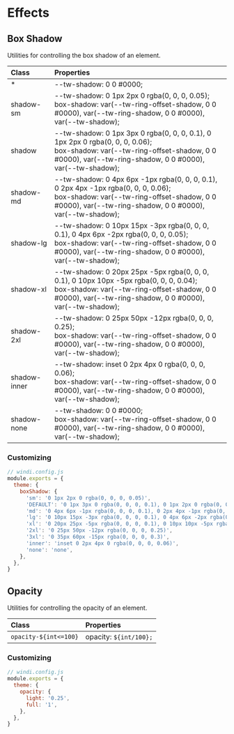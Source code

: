 # Effects

## Box Shadow

Utilities for controlling the box shadow of an element.

| Class | Properties |
| :---- | :--------- |
| * | --tw-shadow: 0 0 #0000; |
| shadow-sm | --tw-shadow: 0 1px 2px 0 rgba(0, 0, 0, 0.05);<br>box-shadow: var(--tw-ring-offset-shadow, 0 0 #0000), var(--tw-ring-shadow, 0 0 #0000), var(--tw-shadow); |
| shadow | --tw-shadow: 0 1px 3px 0 rgba(0, 0, 0, 0.1), 0 1px 2px 0 rgba(0, 0, 0, 0.06);<br>box-shadow: var(--tw-ring-offset-shadow, 0 0 #0000), var(--tw-ring-shadow, 0 0 #0000), var(--tw-shadow); |
| shadow-md | --tw-shadow: 0 4px 6px -1px rgba(0, 0, 0, 0.1), 0 2px 4px -1px rgba(0, 0, 0, 0.06);<br>box-shadow: var(--tw-ring-offset-shadow, 0 0 #0000), var(--tw-ring-shadow, 0 0 #0000), var(--tw-shadow); |
| shadow-lg | --tw-shadow: 0 10px 15px -3px rgba(0, 0, 0, 0.1), 0 4px 6px -2px rgba(0, 0, 0, 0.05);<br>box-shadow: var(--tw-ring-offset-shadow, 0 0 #0000), var(--tw-ring-shadow, 0 0 #0000), var(--tw-shadow); |
| shadow-xl | --tw-shadow: 0 20px 25px -5px rgba(0, 0, 0, 0.1), 0 10px 10px -5px rgba(0, 0, 0, 0.04);<br>box-shadow: var(--tw-ring-offset-shadow, 0 0 #0000), var(--tw-ring-shadow, 0 0 #0000), var(--tw-shadow); |
| shadow-2xl | --tw-shadow: 0 25px 50px -12px rgba(0, 0, 0, 0.25);<br>box-shadow: var(--tw-ring-offset-shadow, 0 0 #0000), var(--tw-ring-shadow, 0 0 #0000), var(--tw-shadow); |
| shadow-inner | --tw-shadow: inset 0 2px 4px 0 rgba(0, 0, 0, 0.06);<br>box-shadow: var(--tw-ring-offset-shadow, 0 0 #0000), var(--tw-ring-shadow, 0 0 #0000), var(--tw-shadow); |
| shadow-none | --tw-shadow: 0 0 #0000;<br>box-shadow: var(--tw-ring-offset-shadow, 0 0 #0000), var(--tw-ring-shadow, 0 0 #0000), var(--tw-shadow); |

### Customizing

```js
// windi.config.js
module.exports = {
  theme: {
    boxShadow: {
      'sm': '0 1px 2px 0 rgba(0, 0, 0, 0.05)',
      'DEFAULT': '0 1px 3px 0 rgba(0, 0, 0, 0.1), 0 1px 2px 0 rgba(0, 0, 0, 0.06)', // If a DEFAULT shadow is provided, it will be used for the non-suffixed shadow utility.
      'md': '0 4px 6px -1px rgba(0, 0, 0, 0.1), 0 2px 4px -1px rgba(0, 0, 0, 0.06)',
      'lg': '0 10px 15px -3px rgba(0, 0, 0, 0.1), 0 4px 6px -2px rgba(0, 0, 0, 0.05)',
      'xl': '0 20px 25px -5px rgba(0, 0, 0, 0.1), 0 10px 10px -5px rgba(0, 0, 0, 0.04)',
      '2xl': '0 25px 50px -12px rgba(0, 0, 0, 0.25)',
      '3xl': '0 35px 60px -15px rgba(0, 0, 0, 0.3)',
      'inner': 'inset 0 2px 4px 0 rgba(0, 0, 0, 0.06)',
      'none': 'none',
    },
  },
}
```

## Opacity

Utilities for controlling the opacity of an element.

| Class | Properties |
| :---- | :--------- |
| `opacity-${int<=100}` | opacity: `${int/100};` |

### Customizing

```js
// windi.config.js
module.exports = {
  theme: {
    opacity: {
      light: '0.25',
      full: '1',
    },
  },
}
```

